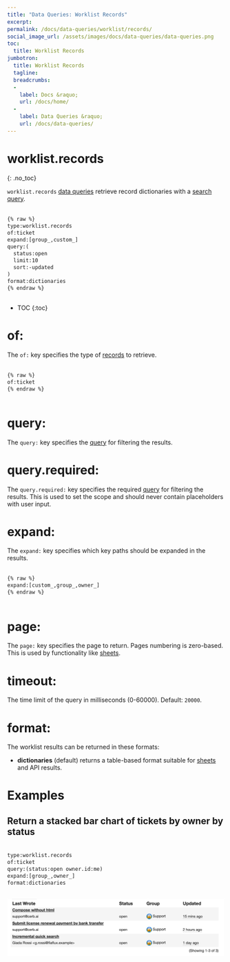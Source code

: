 ```yaml
---
title: "Data Queries: Worklist Records"
excerpt: 
permalink: /docs/data-queries/worklist/records/
social_image_url: /assets/images/docs/data-queries/data-queries.png
toc:
  title: Worklist Records
jumbotron:
  title: Worklist Records
  tagline: 
  breadcrumbs:
  -
    label: Docs &raquo;
    url: /docs/home/
  -
    label: Data Queries &raquo;
    url: /docs/data-queries/
---
```


# worklist.records
{: .no_toc}

`worklist.records` [data queries](/docs/data-queries/) retrieve record dictionaries with a [search query](/docs/search/).

<pre>
<code class="language-cerb">
{% raw %}
type:worklist.records
of:ticket
expand:[group_,custom_]
query:(
  status:open
  limit:10
  sort:-updated
)
format:dictionaries
{% endraw %}
</code>
</pre>

* TOC
{:toc}

# of:

The `of:` key specifies the type of [records](/docs/records/) to retrieve.

<pre>
<code class="language-cerb">
{% raw %}
of:ticket
{% endraw %}
</code>
</pre>

# query:

The `query:` key specifies the [query](/docs/search/) for filtering the results.

# query.required:

The `query.required:` key specifies the required [query](/docs/search/) for filtering the results. This is used to set the scope and should never contain placeholders with user input.

# expand:

The `expand:` key specifies which key paths should be expanded in the results.

<pre>
<code class="language-cerb">
{% raw %}
expand:[custom_,group_,owner_]
{% endraw %}
</code>
</pre>

# page:

The `page:` key specifies the page to return. Pages numbering is zero-based. This is used by functionality like [sheets](/docs/sheets/).

# timeout:

The time limit of the query in milliseconds (0-60000). Default: `20000`.

# format:

The worklist results can be returned in these formats:

* **dictionaries** (default) returns a table-based format suitable for [sheets](/docs/sheets/) and API results.

# Examples

## Return a stacked bar chart of tickets by owner by status

<pre>
<code class="language-cerb">
type:worklist.records
of:ticket
query:(status:open owner.id:me)
expand:[group_,owner_]
format:dictionaries
</code>
</pre>

<div class="cerb-screenshot">
<img src="/assets/images/docs/data-queries/data-queries-worklist-records-tickets.png" class="screenshot">
</div>
